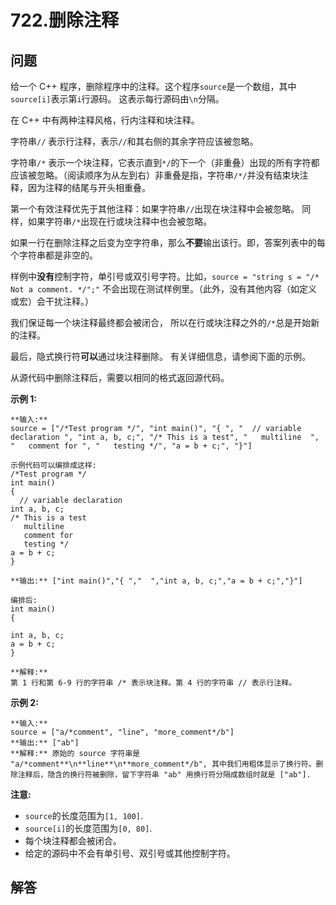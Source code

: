 # 722.删除注释

## 问题

给一个 C++ 程序，删除程序中的注释。这个程序`source`是一个数组，其中`source[i]`表示第`i`行源码。 这表示每行源码由`\n`分隔。

在 C++ 中有两种注释风格，行内注释和块注释。

字符串`//` 表示行注释，表示`//`和其右侧的其余字符应该被忽略。

字符串`/*` 表示一个块注释，它表示直到`*/`的下一个（非重叠）出现的所有字符都应该被忽略。（阅读顺序为从左到右）非重叠是指，字符串`/*/`并没有结束块注释，因为注释的结尾与开头相重叠。

第一个有效注释优先于其他注释：如果字符串`//`出现在块注释中会被忽略。 同样，如果字符串`/*`出现在行或块注释中也会被忽略。

如果一行在删除注释之后变为空字符串，那么**不要**输出该行。即，答案列表中的每个字符串都是非空的。

样例中**没有**控制字符，单引号或双引号字符。比如，`source = "string s = "/* Not a comment. */";"` 不会出现在测试样例里。（此外，没有其他内容（如定义或宏）会干扰注释。）

我们保证每一个块注释最终都会被闭合， 所以在行或块注释之外的`/*`总是开始新的注释。

最后，隐式换行符**可以**通过块注释删除。 有关详细信息，请参阅下面的示例。

从源代码中删除注释后，需要以相同的格式返回源代码。

**示例 1:**

```
**输入:**
source = ["/*Test program */", "int main()", "{ ", "  // variable declaration ", "int a, b, c;", "/* This is a test", "   multiline  ", "   comment for ", "   testing */", "a = b + c;", "}"]

示例代码可以编排成这样:
/*Test program */
int main()
{
  // variable declaration
int a, b, c;
/* This is a test
   multiline  
   comment for
   testing */
a = b + c;
}

**输出:** ["int main()","{ ","  ","int a, b, c;","a = b + c;","}"]

编排后:
int main()
{

int a, b, c;
a = b + c;
}

**解释:**
第 1 行和第 6-9 行的字符串 /* 表示块注释。第 4 行的字符串 // 表示行注释。

```

**示例 2:**

```
**输入:**
source = ["a/*comment", "line", "more_comment*/b"]
**输出:** ["ab"]
**解释:** 原始的 source 字符串是 "a/*comment**\n**line**\n**more_comment*/b", 其中我们用粗体显示了换行符。删除注释后，隐含的换行符被删除，留下字符串 "ab" 用换行符分隔成数组时就是 ["ab"].

```

**注意:**

* `source`的长度范围为`[1, 100]`.
* `source[i]`的长度范围为`[0, 80]`.
* 每个块注释都会被闭合。
* 给定的源码中不会有单引号、双引号或其他控制字符。



## 解答

